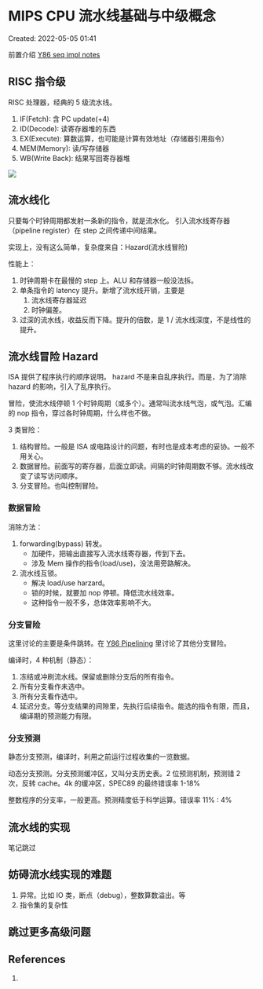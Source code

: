 # MIPS CPU 流水线基础与中级概念

Created: 2022-05-05 01:41

前置介绍 [Y86 seq impl notes](Y86%20seq%20impl%20notes.md)

## RISC 指令级

RISC 处理器，经典的  5 级流水线。

1. IF(Fetch): 含 PC update(+4)
2. ID(Decode): 读寄存器堆的东西
3. EX(Execute): 算数运算，也可能是计算有效地址（存储器引用指令）
4. MEM(Memory): 读/写存储器
5. WB(Write Back): 结果写回寄存器堆

![](https://tva1.sinaimg.cn/large/e6c9d24egy1h1xcuti6zkj20lj087mxs.jpg)

## 流水线化

只要每个时钟周期都发射一条新的指令，就是流水化。
引入流水线寄存器（pipeline register）在 step 之间传递中间结果。

实现上，没有这么简单，复杂度来自：Hazard(流水线冒险)

性能上：

1. 时钟周期卡在最慢的 step 上。ALU 和存储器一般没法拆。
2. 单条指令的 latency 提升。新增了流水线开销，主要是
	1. 流水线寄存器延迟
	2. 时钟偏差。
3. 过深的流水线，收益反而下降。提升的倍数，是 1 / 流水线深度，不是线性的提升。

## 流水线冒险 Hazard

ISA 提供了程序执行的顺序说明。
hazard 不是来自乱序执行。而是，为了消除 hazard 的影响，引入了乱序执行。

冒险，使流水线停顿 1 个时钟周期（或多个）。通常叫流水线气泡，或气泡。汇编的 nop 指令，穿过各时钟周期，什么样也不做。

3 类冒险：

1. 结构冒险。一般是 ISA 或电路设计的问题，有时也是成本考虑的妥协。一般不用关心。
2. 数据冒险。前面写的寄存器，后面立即读。间隔的时钟周期数不够。流水线改变了读写访问顺序。
3. 分支冒险。也叫控制冒险。

### 数据冒险

消除方法：

1. forwarding(bypass) 转发。
	- 加硬件，把输出直接写入流水线寄存器，传到下去。
	- 涉及 Mem 操作的指令(load/use)，没法用旁路解决。
2. 流水线互锁。
	- 解决 load/use harzard。
	- 锁的时候，就要加 nop 停顿。降低流水线效率。
	- 这种指令一般不多，总体效率影响不大。

### 分支冒险

这里讨论的主要是条件跳转。在 [Y86 Pipelining](Y86%20Pipelining.md) 里讨论了其他分支冒险。

编译时，4 种机制（静态）：

1. 冻结或冲刷流水线。保留或删除分支后的所有指令。
2. 所有分支看作未选中。
3. 所有分支看作选中。
4. 延迟分支。等分支结果的间隙里，先执行后续指令。能选的指令有限，而且，编译期的预测能力有限。

### 分支预测

静态分支预测，编译时，利用之前运行过程收集的一览数据。

动态分支预测。分支预测缓冲区，又叫分支历史表。2 位预测机制，预测错 2 次，反转 cache。4k 的缓冲区，SPEC89 的最终错误率 1-18%

整数程序的分支率，一般更高。预测精度低于科学运算。错误率 11% : 4%

## 流水线的实现

笔记跳过

## 妨碍流水线实现的难题

1. 异常。比如 IO 类，断点（debug），整数算数溢出。等
2. 指令集的复杂性

## 跳过更多高级问题

## References

1.
